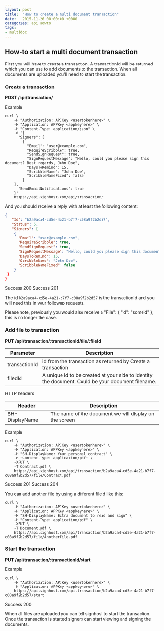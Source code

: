 ```yaml
---
layout: post
title:  "How to create a multi document transaction"
date:   2015-11-26 00:00:00 +0000
categories: api howto
tags:
- multidoc
---
```


## How-to start a multi document transaction

First you will have to create a transaction.
A transactionId will be returned which you can use to add documents to the transaction.
When all documents are uploaded you'll need to start the transaction.


### Create a transaction

**POST /api/transaction/**

Example

    curl \
        -H "Authorization: APIKey <usertokenhere>" \
        -H "Application: APPKey <appkeyhere>" \
        -H "Content-Type: application/json" \
        -d '{
          "Signers": [
            {
              "Email": "user@example.com",
              "RequireScribble": true,
              "SendSignRequest": true,
              "SignRequestMessage": "Hello, could you please sign this document? Best regards, John Doe",
              "DaysToRemind": 15,
              "ScribbleName": "John Doe",
              "ScribbleNameFixed": false
            }
        ],
          "SendEmailNotifications": true
        }'
        https://api.signhost.com/api/transaction/


And you should receive a reply with at least the following content:

```json
{
   "Id": "b2a9aca4-cd5e-4a21-b7f7-c08a9f2b2d57",
   "Status": 5,
   "Signers": [
    {
      "Email": "user@example.com",
      "RequireScribble": true,
      "SendSignRequest": true,
      "SignRequestMessage": "Hello, could you please sign this document? Best regards, John Doe",
      "DaysToRemind": 15,
      "ScribbleName": "John Doe",
      "ScribbleNameFixed": false
    }
 }
}
```

Success 200
Success 201

The id `b2a9aca4-cd5e-4a21-b7f7-c08a9f2b2d57` is the transactionId and you will need this in your followup requests.

Please note, previously you would also receive a "File": { "id":  "someid" }, this is no longer the case. 


### Add file to transaction

**PUT /api/transaction/:transactionId/file/:fileId**

Parameter     | Description
--------------|-------------
transactionId | id from the transaction as returned by Create a transaction
filedId       | A unique id to be created at your side to identity the document. Could be your document filename.


HTTP headers

 Header        | Description
---------------|------------
SH-DisplayName | The name of the document we will display on the screen

Example

    curl \
        -H "Authorization: APIKey <usertokenhere>" \
        -H "Application: APPKey <appkeyhere>" \
        -H "SH-DisplayName: Your personal contract" \
        -H "Content-Type: application/pdf" \
        -XPUT \
        -T Contract.pdf \
        https://api.signhost.com/api/transaction/b2a9aca4-cd5e-4a21-b7f7-c08a9f2b2d57/file/Contract.pdf


Success 201
Success 204

You can add another file by using a different fileId like this:

    curl \
        -H "Authorization: APIKey <usertokenhere>" \
        -H "Application: APPKey <appkeyhere>" \
        -H "SH-DisplayName: Extra document to read and sign" \
        -H "Content-Type: application/pdf" \
        -XPUT \
        -T Document.pdf \
        https://api.signhost.com/api/transaction/b2a9aca4-cd5e-4a21-b7f7-c08a9f2b2d57/file/AnotherFile.pdf

### Start the transaction

**PUT /api/transaction/:transactionId/start**

Example

    curl \
        -H "Authorization: APIKey <usertokenhere>" \
        -H "Application: APPKey <appkeyhere>" \
        https://api.signhost.com/api.transaction/b2a9aca4-cd5e-4a21-b7f7-c08a9f2b2d57/start

Success 200

When all files are uploaded you can tell signhost to start the transaction. Once the transaction is started signers can start viewing and signing the documents.
